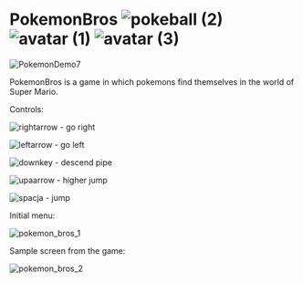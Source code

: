 # PokemonBros ![pokeball (2)](https://user-images.githubusercontent.com/33400631/137409980-cbf651c0-7092-4c7c-8b7c-dd67e539563b.png) ![avatar (1)](https://user-images.githubusercontent.com/33400631/137410125-49fc19fe-7a9e-427a-8285-6003495d9879.png) ![avatar (3)](https://user-images.githubusercontent.com/33400631/137410400-8279cebf-5c39-4e87-b418-2f43e4f0a834.png)


![PokemonDemo7](https://user-images.githubusercontent.com/33400631/137408987-5001859a-ca8c-404a-a051-d29697f8511d.gif)

PokemonBros is a game in which pokemons find themselves in the world of Super Mario.

Controls:

![rightarrow](https://user-images.githubusercontent.com/33400631/93990205-23bb9980-fd8b-11ea-9b48-6a7a774d6e89.png) - go right   
    

![leftarrow](https://user-images.githubusercontent.com/33400631/93990481-71380680-fd8b-11ea-97ff-9a5ad6404683.png) - go left          

![downkey](https://user-images.githubusercontent.com/33400631/93990795-db50ab80-fd8b-11ea-939a-823b870f6cb2.png) - descend pipe

![upaarrow](https://user-images.githubusercontent.com/33400631/93990637-a7758600-fd8b-11ea-990e-a5bc3eaf767c.png) - higher jump

![spacja](https://user-images.githubusercontent.com/33400631/93992268-a2b1d180-fd8d-11ea-9fa4-f763a85e6b6a.png) - jump

Initial menu:

![pokemon_bros_1](https://user-images.githubusercontent.com/33400631/93989283-01754c00-fd8a-11ea-9016-f11d43445ba9.png)

Sample screen from the game:

![pokemon_bros_2](https://user-images.githubusercontent.com/33400631/93992479-e4427c80-fd8d-11ea-998b-3959adbf25eb.png)


